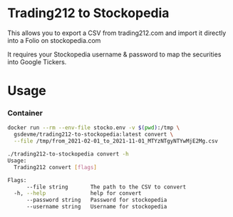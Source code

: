 # Trading212 to Stockopedia

This allows you to export a CSV from trading212.com and import it directly into a Folio on stockopedia.com

It requires your Stockopedia username & password to map the securities into Google Tickers.

# Usage

### Container

```bash
docker run --rm --env-file stocko.env -v $(pwd):/tmp \
  gsdevme/trading212-to-stockopedia:latest convert \
  --file /tmp/from_2021-02-01_to_2021-11-01_MTYzNTgyNTYwMjE2Mg.csv
```

```bash
./trading212-to-stockopedia convert -h
Usage:
  Trading212 convert [flags]

Flags:
      --file string       The path to the CSV to convert
  -h, --help              help for convert
      --password string   Password for stockopedia
      --username string   Username for stockopedia
```